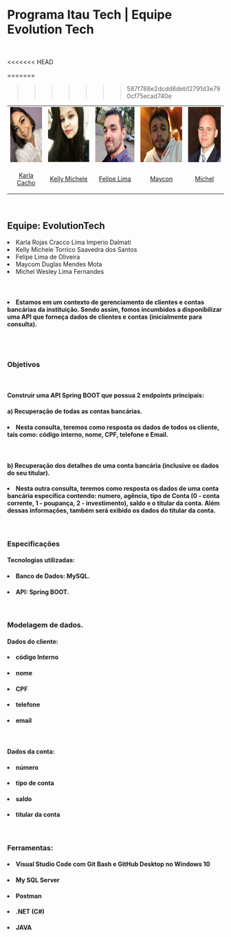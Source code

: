 
# Programa Itau Tech | Equipe Evolution Tech # 
<br>

<<<<<<< HEAD

=======
>>>>>>> 587f788e2dcdd8deb12791d3e790cf75ecad740e
<table> 
<tr>
  <td align="center">

  <img height="128px" src="img/Karla.jpeg">
  
  </td>
  <td align="center">

  <img height="128px" src="img/Kely.jpeg">
  
  </td>
  <td align="center">

  <img height="128px" src="img/Felipe.jpeg">
  
  </td>
  <td align="center">

  <img height="128px" src="img/mmm.jpg">
  
  </td>
  <td align="center">

  <img height="128px" src="img/Michel.jpeg">
  
  </td>
</tr>

<tr>
  <td align="center">

  [Karla Cacho](https://www.linkedin.com/in/karla-cracco-5994b7220/)
  
  </td>

  <td align="center">
  
  [Kelly Michele](https://www.linkedin.com/in/kellysaavedra/)
  
  </td>

  <td align="center">
  
  [Felipe Lima](https://www.linkedin.com/in/felipe-lima-de-oliveira/)
  
  </td>
  <td align="center">
  
  [Maycon](https://www.linkedin.com/in/maycon-mota-pcd-3150191aa/)
  
  </td>
  <td align="center">
  
  [Michel](https://www.linkedin.com/in/michel-fernandes-pcd-64853014a/)
  
  </td>
</tr>
</table>



</br>
<h2>Equipe: EvolutionTech</h2>
<li>Karla Rojas Cracco Lima Imperio Dalmati</li>  
<li>Kelly Michele Torrico Saavedra dos Santos</li>
<li>Felipe Lima de Oliveira</li>
<li>Maycom Duglas Mendes Mota</li>
<li>Michel Wesley Lima Fernandes</li>
</br>
</br>
<h4><li>Estamos em um contexto de gerenciamento de clientes e contas bancárias da instituição. Sendo assim, fomos incumbidos a disponibilizar uma API que forneça dados de clientes e contas (inicialmente para consulta).</li></h4>
</br>
</br>
<h3>Objetivos</h3>
</br>
<h4>Construir uma API Spring BOOT que possua 2 endpoints principais:</h4>
<h4>a) Recuperação de todas as contas bancárias.</h4>
<h4><li>Nesta consulta, teremos como resposta os dados de todos os cliente, tais como: código interno, nome, CPF, telefone e Email.</li></h4>
</br>
<h4>b) Recuperação dos detalhes de uma conta bancária (inclusive os dados do seu titular).</li></h4>
<h4><li>Nesta outra consulta, teremos como resposta os dados de uma conta bancária especifica contendo: numero, agência, tipo de Conta (0 - conta corrente, 1 - poupança, 2 - investimento), saldo e o titular da conta. Além dessas informações, também será exibido os dados do titular da conta.</li></h4>
</br>
<h3>Especificações</h3>
<h4>Tecnologias utilizadas:</h4>
<h4><li>Banco de Dados: MySQL.</li></h4>
<h4><li>API: Spring BOOT.</li></h4>
</br>
<h3> Modelagem de dados.  </h3>
<h4>Dados do cliente:</h4>
<h4><li>código Interno</li></h4>
<h4><li>nome</li></h4>
<h4><li>CPF</li></h4>
<h4><li>telefone</li></h4>
<h4><li>email</li></h4>
</br>
<h4>Dados da conta:</h4>
<h4><li>número</li></h4>
<h4><li>tipo de conta</li></h4>
<h4><li>saldo</li></h4>
<h4><li>titular da conta</li></h4>
</br>

<h3>Ferramentas:</h3>
<h4><li>Visual Studio Code com Git Bash e GitHub Desktop no Windows 10</li></h4>
<h4><li>My SQL Server </li></h4>
<h4><li>Postman</li></h4>
<h4><li>.NET (C#)</li></h4>
<h4><li>JAVA</li></h4>